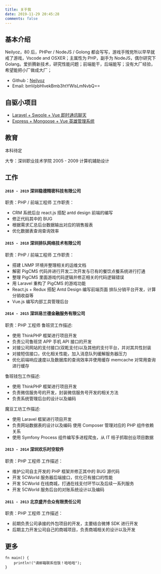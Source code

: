 ```yaml
---
title: 关于我
date: 2019-11-29 20:45:28
comments: false
---
```


## 基本介绍

Neilyoz，80 后，PHPer / NodeJS / Golong 都会写写，游戏手残党所以早早就戒了游戏，Vscode and OSXER；主属性为 PHP，副手为 NodeJS，偶尔研究下 Golang。爱折腾新技术，研究性能问题；前端能干，后端能写；没有大厂经验，希望能把小厂做成大厂；

- Github：[Neilyoz](https://github.com/neilyoz)
- Email: bmVpbHlvekBmb3htYWlsLmNvbQ==

## 自驱小项目

- [Laravel + Swoole + Vue 即时通讯聊天](https://github.com/Neilyoz/laravel-swoole-chat)
- [Express + Mongoose + Vue 英雄管理系统](https://github.com/Neilyoz/node-vue-moba)

## 教育

本科待定

大专：深圳职业技术学院
2005 - 2009 计算机辅助设计

## 工作

#### `2018 - 2019` **深圳稳德精密科技有限公司**

职责：PHP / 前端工程师
工作职责：

- CRM 系统后台 react.js 搭配 antd design 前端的编写
- 修正代码其中的 BUG
- 根据需求汇总后台数据输出对应的销售报表
- 优化数据表查询查询效率

#### `2015 - 2018` **深圳排队网络技术有限公司**

职责：PHP / 前端工程师
工作职责：

- 搭建 LNMP 环境并整理相关的运维文档
- 解密 PigCMS 代码并进行开发二次开发与已有的餐饮点餐系统进行打通
- 整理 PigCMS 里面游戏代码逻辑并修正相关的代码逻辑错误
- 用 Laravel 重构了 PigCMS 的游戏功能
- React.js + Redux 搭配 Antd Design 编写前端页面 排队分销平台开发，计算分销收益等
- Vue.js 编写内部工具管理后台

#### `2014 - 2015` **深圳易兰德金融服务有限公司**

职责：PHP 工程师
鲁班贷工作描述:

- 使用 ThinkPHP 框架进行项目开发
- 负责公司鲁班贷 APP 手机 API 接口的开发
- 对接公司网站的支付接口(双乾支付)以及其他的支付平台，并对其共性封装
- 对接短信接口，优化相关性能，加入消息队列缓解服务器压力
- 优化前端响应速度以及数据库的查询效率并使用缓存 memcache 对常用查询进行缓存

鲁班钱包工作描述:

- 使用 ThinkPHP 框架进行项目开发
- 负责微信服务号的开发，封装微信服务号开发的相关方法
- 负责系统管理后台的设计以及编码

魔豆工坊工作描述:

- 使用 Laravel 框架进行项目开发
- 负责网站数据表的设计以及编码 使用 Composer 管理对应的 PHP 组件依赖关系
- 使用 Symfony Process 组件编写多进程爬虫，从 IT 桔子抓取创业项目数据

#### `2013 - 2014` **深圳欢乐时空软件**

职责：PHP 工程师
工作描述：

- 维护公司自主开发的 PHP 框架并修正其中的 BUG 源代码
- 开发 5CWorld 服务器后端接口，优化已有接口的性能
- 开发 5CWorld 在线商城，打通在线支付环节以及后续一系列服务
- 开发 5CWorld 服务后台的对账系统设计以及编码

#### `2011 - 2013` **北京盛齐合众有限责任公司**

职责：PHP 工程师
工作描述：

- 前期负责公司承接的外包项目的开发，主要结合微博 SDK 进行开发
- 后期主力开发公司自己的商城项目，负责商城相关的设计以及开发

## 更多

```
fn main() {
    println!("请邮箱联系恰饭！哈哈哈");
}
```
